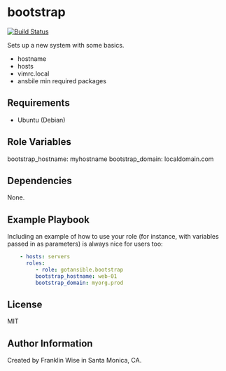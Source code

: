 bootstrap
=========

[![Build Status](https://travis-ci.org/gotansible/bootstrap.svg)](https://travis-ci.org/gotansible/bootstrap)

Sets up a new system with some basics.

* hostname
* hosts
* vimrc.local
* ansbile min required packages

Requirements
------------

* Ubuntu (Debian)

Role Variables
--------------

bootstrap_hostname: myhostname
bootstrap_domain: localdomain.com

Dependencies
------------

None.

Example Playbook
----------------

Including an example of how to use your role (for instance, with variables passed in as parameters) is always nice for users too:

```yaml
    - hosts: servers
      roles:
         - role: gotansible.bootstrap
		 bootstrap_hostname: web-01
		 bootstrap_domain: myorg.prod
```

License
-------

MIT

Author Information
------------------

Created by Franklin Wise in Santa Monica, CA.
